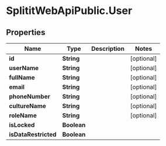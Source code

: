 # SplititWebApiPublic.User

## Properties

Name | Type | Description | Notes
------------ | ------------- | ------------- | -------------
**id** | **String** |  | [optional] 
**userName** | **String** |  | [optional] 
**fullName** | **String** |  | [optional] 
**email** | **String** |  | [optional] 
**phoneNumber** | **String** |  | [optional] 
**cultureName** | **String** |  | [optional] 
**roleName** | **String** |  | [optional] 
**isLocked** | **Boolean** |  | 
**isDataRestricted** | **Boolean** |  | 


